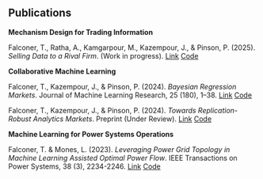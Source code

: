 ## Publications

**Mechanism Design for Trading Information**

Falconer, T., Ratha, A., Kamgarpour, M., Kazempour, J., & Pinson, P. (2025). *Selling Data to a Rival Firm*. (Work in progress).
<a class="nav-link" href="">Link</a>
<a class="nav-link" href="https://github.com/tdfalc/trading-information">Code</a>

**Collaborative Machine Learning**

Falconer, T., Kazempour, J., & Pinson, P. (2024). *Bayesian Regression Markets*. Journal of Machine Learning Research, 25 (180), 1–38.
<a class="nav-link" href="https://www.jmlr.org/papers/v25/23-1385.html">Link</a>
<a class="nav-link" href="https://github.com/tdfalc/regression-markets">Code</a>

Falconer, T., Kazempour, J., & Pinson, P. (2024). *Towards Replication-Robust Analytics Markets*. Preprint (Under Review).
<a class="nav-link" href="https://arxiv.org/abs/2310.06000">Link</a>
<a class="nav-link" href="https://github.com/tdfalc/regression-markets">Code</a>

**Machine Learning for Power Systems Operations**

Falconer, T. &  Mones, L. (2023). *Leveraging Power Grid Topology in Machine Learning Assisted Optimal Power Flow*. IEEE Transactions on Power Systems, 38 (3), 2234-2246.
<a class="nav-link" href="https://ieeexplore.ieee.org/abstract/document/9810496">Link</a>
<a class="nav-link" href="https://github.com/tdfalc/MLOPF.jl">Code</a>